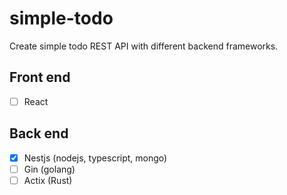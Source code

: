 # simple-todo
Create simple todo REST API with different backend frameworks.

## Front end
- [ ] React

## Back end
- [x] Nestjs (nodejs, typescript, mongo)
- [ ] Gin (golang)
- [ ] Actix (Rust)
